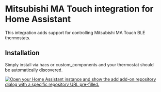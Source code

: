 # Mitsubishi MA Touch integration for Home Assistant

This integration adds support for controlling Mitsubishi MA Touch BLE thermostats. 

## Installation

Simply install via hacs or custom_components and your thermostat should be automatically discovered.

[![Open your Home Assistant instance and show the add add-on repository dialog with a specific repository URL pre-filled.](https://my.home-assistant.io/badges/supervisor_add_addon_repository.svg)](https://my.home-assistant.io/redirect/supervisor_add_addon_repository/?repository_url=https%3A%2F%2Fgithub.com%2Fcyaneous%2Fmitsubishi_matouch)

